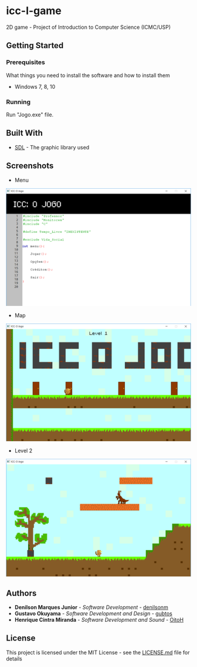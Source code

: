 # icc-I-game
2D game - Project of Introduction to Computer Science (ICMC/USP)

## Getting Started

### Prerequisites

What things you need to install the software and how to install them

* Windows 7, 8, 10

### Running

Run "Jogo.exe" file.

## Built With
* [SDL](www.libsdl.org) - The graphic library used

## Screenshots
* Menu

![Menu](https://raw.githubusercontent.com/gubtos/icc-I-game/master/Screenshots/menu.PNG)

* Map

![Map](https://raw.githubusercontent.com/gubtos/icc-I-game/master/Screenshots/map.PNG)

* Level 2

![Level 2](https://raw.githubusercontent.com/gubtos/icc-I-game/master/Screenshots/level2.PNG)

## Authors

* **Denilson Marques Junior** - *Software Development* - [denilsonm](https://github.com/denilsonm)
* **Gustavo Okuyama** - *Software Development and Design* - [gubtos](https://github.com/gubtos)
* **Henrique Cintra Miranda** - *Software Development and Sound* - [OitoH](https://github.com/OitoH)

## License

This project is licensed under the MIT License - see the [LICENSE.md](LICENSE.md) file for details
